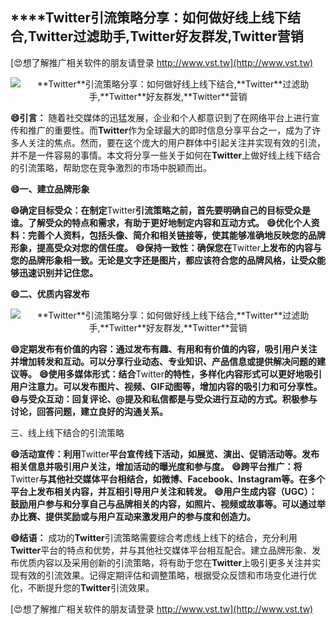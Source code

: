 ## ****Twitter**引流策略分享：如何做好线上线下结合,**Twitter**过滤助手,**Twitter**好友群发,**Twitter**营销**

[😍想了解推广相关软件的朋友请登录 http://www.vst.tw](http://www.vst.tw)

 <center><img src="https://vst.tw/MP4/tuiguang/png/0.png" alt="**Twitter**引流策略分享：如何做好线上线下结合,**Twitter**过滤助手,**Twitter**好友群发,**Twitter**营销"></center>

**😄引言：**
随着社交媒体的迅猛发展，企业和个人都意识到了在网络平台上进行宣传和推广的重要性。而**Twitter**作为全球最大的即时信息分享平台之一，成为了许多人关注的焦点。然而，要在这个庞大的用户群体中引起关注并实现有效的引流，并不是一件容易的事情。本文将分享一些关于如何在**Twitter**上做好线上线下结合的引流策略，帮助您在竞争激烈的市场中脱颖而出。

**😄一、建立品牌形象**

**😄确定目标受众：在制定**Twitter**引流策略之前，首先要明确自己的目标受众是谁。了解受众的特点和需求，有助于更好地制定内容和互动方式。**
**😄优化个人资料：完善个人资料，包括头像、简介和相关链接等，使其能够准确地反映您的品牌形象，提高受众对您的信任度。**
**😄保持一致性：确保您在**Twitter**上发布的内容与您的品牌形象相一致。无论是文字还是图片，都应该符合您的品牌风格，让受众能够迅速识别并记住您。**

**😄二、优质内容发布**

 <center><img src="https://vst.tw/MP4/tuiguang/png/5.png" alt="**Twitter**引流策略分享：如何做好线上线下结合,**Twitter**过滤助手,**Twitter**好友群发,**Twitter**营销"></center>

**😄定期发布有价值的内容：通过发布有趣、有用和有价值的内容，吸引用户关注并增加转发和互动。可以分享行业动态、专业知识、产品信息或提供解决问题的建议等。**
**😄使用多媒体形式：结合**Twitter**的特性，多样化内容形式可以更好地吸引用户注意力。可以发布图片、视频、GIF动图等，增加内容的吸引力和可分享性。**
**😄与受众互动：回复评论、@提及和私信都是与受众进行互动的方式。积极参与讨论，回答问题，建立良好的沟通关系。**

三、线上线下结合的引流策略

**😄活动宣传：利用**Twitter**平台宣传线下活动，如展览、演出、促销活动等。发布相关信息并吸引用户关注，增加活动的曝光度和参与度。**
**😄跨平台推广：将**Twitter**与其他社交媒体平台相结合，如微博、Facebook、Instagram等。在多个平台上发布相关内容，并互相引导用户关注和转发。**
**😄用户生成内容（UGC）：鼓励用户参与和分享自己与品牌相关的内容，如照片、视频或故事等。可以通过举办比赛、提供奖励或与用户互动来激发用户的参与度和创造力。**

**😄结语：**
成功的**Twitter**引流策略需要综合考虑线上线下的结合，充分利用**Twitter**平台的特点和优势，并与其他社交媒体平台相互配合。建立品牌形象、发布优质内容以及采用创新的引流策略，将有助于您在**Twitter**上吸引更多关注并实现有效的引流效果。记得定期评估和调整策略，根据受众反馈和市场变化进行优化，不断提升您的**Twitter**引流效果。

[😍想了解推广相关软件的朋友请登录 http://www.vst.tw](http://www.vst.tw)



